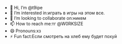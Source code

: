 - 👋 Hi, I’m @t9ipe
- 👀 I’m interested in:играть в игры на этом все.
- 💞️ I’m looking to collaborate on:никем
- 📫 How to reach me:тг @W0RKSIZE
- 😄 Pronouns:хз
- ⚡ Fun fact:Если смотреть на хлеб ему будет похуй
